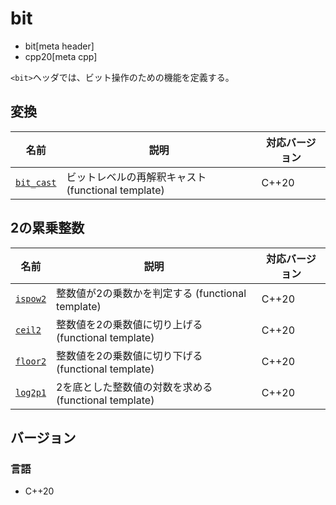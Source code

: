 # bit
* bit[meta header]
* cpp20[meta cpp]

`<bit>`ヘッダでは、ビット操作のための機能を定義する。

## 変換

| 名前 | 説明 | 対応バージョン |
|------|------|----------------|
| [`bit_cast`](bit/bit_cast.md.nolink) | ビットレベルの再解釈キャスト (functional template) | C++20 |


## 2の累乗整数

| 名前 | 説明 | 対応バージョン |
|------|------|----------------|
| [`ispow2`](bit/ispow2.md) | 整数値が2の乗数かを判定する (functional template) | C++20 |
| [`ceil2`](bit/ceil2.md.nolink)   | 整数値を2の乗数値に切り上げる (functional template) | C++20 |
| [`floor2`](bit/floor2.md.nolink) | 整数値を2の乗数値に切り下げる (functional template) | C++20 |
| [`log2p1`](bit/log2p1.md.nolink) | 2を底とした整数値の対数を求める (functional template) | C++20 |


## バージョン
### 言語
- C++20
